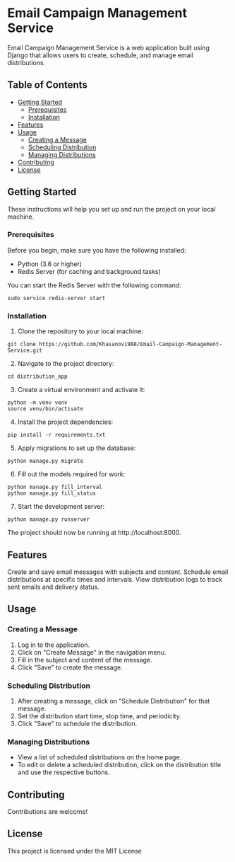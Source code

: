 # Email Campaign Management Service

Email Campaign Management Service is a web application built using Django that allows users to create, schedule, and manage email
distributions.

## Table of Contents

- [Getting Started](#getting-started)
    - [Prerequisites](#prerequisites)
    - [Installation](#installation)
- [Features](#features)
- [Usage](#usage)
    - [Creating a Message](#creating-a-message)
    - [Scheduling Distribution](#scheduling-distribution)
    - [Managing Distributions](#managing-distributions)
- [Contributing](#contributing)
- [License](#license)

## Getting Started

These instructions will help you set up and run the project on your local machine.

### Prerequisites

Before you begin, make sure you have the following installed:

- Python (3.6 or higher)
- Redis Server (for caching and background tasks)

You can start the Redis Server with the following command:

  ```shell
  sudo service redis-server start
  ```

### Installation

1. Clone the repository to your local machine:

  ```shell
  git clone https://github.com/Khasanov1988/Email-Campaign-Management-Service.git
  ```

2. Navigate to the project directory:

  ```shell
  cd distribution_app
  ```

3. Create a virtual environment and activate it:

  ```shell
  python -m venv venv
  source venv/bin/activate
  ```

4. Install the project dependencies:

  ```shell
  pip install -r requirements.txt
  ```

5. Apply migrations to set up the database:

  ```shell
  python manage.py migrate
  ```
6. Fill out the models required for work:

  ```shell
  python manage.py fill_interval
  python manage.py fill_status
  ```

7. Start the development server:

  ```shell
  python manage.py runserver
  ```

The project should now be running at http://localhost:8000.

## Features

Create and save email messages with subjects and content.
Schedule email distributions at specific times and intervals.
View distribution logs to track sent emails and delivery status.

## Usage

### Creating a Message

1. Log in to the application.
2. Click on "Create Message" in the navigation menu.
3. Fill in the subject and content of the message.
4. Click "Save" to create the message.

### Scheduling Distribution

1. After creating a message, click on "Schedule Distribution" for that message.
2. Set the distribution start time, stop time, and periodicity.
3. Click "Save" to schedule the distribution.

### Managing Distributions

* View a list of scheduled distributions on the home page.
* To edit or delete a scheduled distribution, click on the distribution title and use the respective buttons.

## Contributing

Contributions are welcome!

## License

This project is licensed under the MIT License